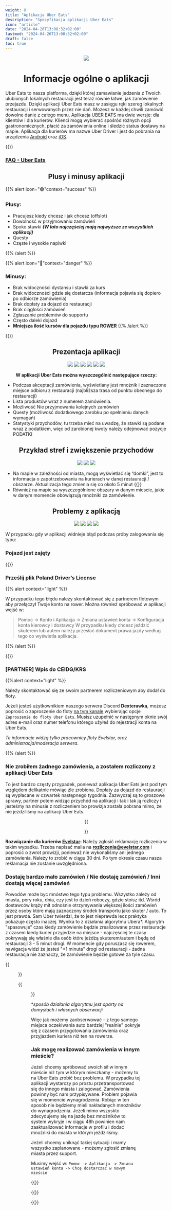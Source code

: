 ```yaml
---
weight: 8
title: "Aplikacja Uber Eats"
description: "Specyfikacja aplikacji Uber Eats"
icon: "article"
date: "2024-04-26T13:08:32+02:00"
lastmod: "2024-04-26T13:08:32+02:00"
draft: false
toc: true
---
```


<div style="text-align:center">

![](/images/uber.png)

# Informacje ogólne o aplikacji

</div>

Uber Eats to nasza platforma, dzięki której zamawianie jedzenia z Twoich ulubionych lokalnych restauracji jest teraz równie łatwe, jak zamówienie przejazdu.
Dzięki aplikacji Uber Eats masz w zasięgu ręki szereg lokalnych restauracji i serwowanych przez nie dań. Możesz w każdej chwili zamówić dowolne danie z całego menu.
Aplikacja UBER EATS ma dwie wersje: dla klientów i dla kurierów. Klienci mogą wybierać spośród różnych opcji gastronomicznych, płacić za zamówienia online i śledzić status dostawy na mapie. Aplikacja dla kurierów ma nazwe Uber Driver i jest do pobrania na urządzenia [Android](https://play.google.com/store/apps/details?id=com.ubercab.driver&hl=pl&gl=US) oraz [iOS](https://apps.apple.com/pl/app/uber-driver-drive-deliver/id1131342792). 

{{<alert context="info" text="Aplikacja **[Uber Driver](https://play.google.com/store/apps/details?id=com.ubercab.driver)** jest używana zarówno do usług dostaw jedzenia jak i taxi, nie ma osobnych aplikacji."/>}}

### [FAQ - Uber Eats](https://www.uber.com/pl/pl/deliver/basics/)

<div style="text-align:center">

## Plusy i minusy aplikacji

</div>

{{% alert icon="🟢"context="success" %}}

### Plusy:
* Pracujesz kiedy chcesz i jak chcesz (offslot)
* Dowolność w przyjmowaniu zamówień
* Spoko stawki ***(W lato najczęściej mają najwyższe ze wszystkich aplikacji)***
* Questy
* Częste i wysokie napiwki
  
{{% /alert %}}

{{% alert icon="🔴"context="danger" %}}

### Minusy:

* Brak widoczności dystansu i stawki za kurs
* Brak widoczności gdzie się dostarcza (informacja pojawia się dopiero po odbiorze zamówienia)
* Brak dopłaty za dojazd do restauracji
* Brak ciągłości zamówień
* Zgłaszanie problemów do supportu
* Często daleki dojazd
* **Mniejsza ilość kursów dla pojazdu typu ROWER**
{{% /alert %}}

{{<alert context="info" text="Uber Eats wyświetla zarobki w kwotach **BRUTTO** - należy zarobioną kwotę podzielić przez 1.23 aby uzyskać kwotę netto"/>}}

<div style="text-align:center">

## Prezentacja aplikacji


![](/images/ubereats_showcase/1.png)
![](/images/ubereats_showcase/2.png)
![](/images/ubereats_showcase/4.png)
![](/images/ubereats_showcase/7.png)
![](/images/ubereats_showcase/8.png)
![](/images/ubereats_showcase/9.png)



**W aplikacji Uber Eats można wyszczególnić następujące rzeczy:**

</div>

* Podczas akceptacji zamówienia, wyświetlany jest mnożnik i zaznaczone miejsce odbioru z restauracji (najbliższa trasa od punktu obecnego do restauracji)
* Lista produktów wraz z numerem zamówienia.
* Możliwość Nie przyjmowania kolejnych zamówień
* Questy (możliwość dodatkowego zarobku po spełnieniu danych wymagań)
* Statystyki przychodów, tu trzeba mieć na uwadzę, że stawki są podane wraz z podatkiem, więc od zarobionej kwoty należy odejmować pozycje PODATKI

<div style="text-align:center">

## Przykład stref i zwiększenie przychodów

![](/images/ubereats_showcase/10.png)
![](/images/ubereats_showcase/5.png)
![](/images/ubereats_showcase/zones.png)
</div>

* Na mapie w zależności od miasta, mogą wyświetlać się “domki”, jest to informacja o zapotrzebowaniu na kurierach w danej restauracji / obszarze. Aktualizacja tego zmienia się co około 5 minut
  {{<alert context="warning" text="Niestety zazwyczaj ten obszar wysokiego zapotrzebowania nie ma nic wspólnego z rzeczywistością. Nie gwarantuje nam to zamówienia jeżeli będziemy siedzieć w jego miejscu"/>}} 
* Również na mapie sa wyszczególnione obszary w danym miescie, jakie w danym momencie obowiązują mnożniki za zamówienie.
<div style="text-align:center">


## Problemy z aplikacją
![](/images/ubereats_showcase/appproblem.png)
![](/images/ubereats_showcase/6.png)
![](/images/ubereats_showcase/image61.png)
![](/images/ubereats_showcase/needs_attention.png)
</div>


W przypadku gdy w aplikacji widnieje błąd podczas próby zalogowania się typu:
### Pojazd jest zajęty
{{<alert context="light" text="Należy skontaktować się z supportem Ubera, poprzez aplikacje lub wejść w [podany link](https://help.uber.com/driving-and-delivering/article/nie-mo%C5%BCna-zalogowa%C4%87-si%C4%99-w-celu-realizowania-przejazd%C3%B3w?nodeId=4dccdd1e-b800-4140-a9b9-f00885b069ca)"/>}}
### Prześlij plik Poland Driver’s License

{{% alert context="light" %}}

W przypadku tego błędu należy skontaktować się z partnerem flotowym aby przełączył Twoje konto na rower. Można również spróbować w aplikacji wejść w: 
> Pomoc -> Konto i Aplikacja -> Zmiana ustawień konta -> Konfiguracja konta kierowcy i dostawcy
W przypadku kiedy chcesz jeździć skuterem lub autem należy przesłać dokument prawa jazdy według tego co wyświetla aplikacja. 

{{% /alert %}}

{{<alert context="warning" text="Jeżeli chcesz jeździć skuterem, a kwalifikujesz się do jazdy na dowód osobisty (urodziłeś się przed 1995r) to niestety według Ubera musisz mieć prawo jazdy"/>}}


### [PARTNER] Wpis do CEIDG/KRS
{{%alert context="light" %}}

Należy skontaktować się ze swoim partnerem rozliczeniowym aby dodał do floty.

Jeżeli jesteś użytkownikiem naszego serwera Discord **Dexterawka**, możesz poprosić o zaproszenie do floty [na tym kanale](https://discord.com/channels/1003287844825075762/1049309845448314900) wybierając opcje ``Zaproszenie do floty Uber Eats``. Musisz uzupełnić w następnym oknie swój adres e-mail oraz numer telefonu którego użyłeś do rejestracji konta na Uber Eats.

*Te informacje widzą tylko pracownicy floty Evelstar, oraz administracja/moderacja serwera*.

{{% /alert %}}

### Nie zrobiłem żadnego zamówienia, a zostałem rozliczony z aplikacji Uber Eats

To jest bardzo częsty przypadek, ponieważ aplikacja Uber Eats jest pod tym względem delikatnie mówiąc źle zrobiona. Dopłaty za dojazd do restauracji są wypłacane w czwartek następnego tygodnia. Zazwyczaj są to groszowe sprawy, partner potem widząc przychód na aplikacji i tak i tak ją rozliczy i jesteśmy na minusie z rozliczeniem bo prowizja została pobrana mimo, że nie jeździliśmy na aplikacji Uber Eats. 

<center>

{{<figure src="https://i.imgur.com/hG5r3pi.png" width="25%" caption="Tak wygląda rozliczenie w momencie gdy wypłacona jest opłata za dojazd do restauracji. Jak widzicie jest to całe 1.30zł brutto, a nie zrobiłem ani jednego zamówienia">}}

</center>

**Rozwiązanie dla kurierów [Evelstar](https://evelstar.com):** Należy zgłosić reklamację rozliczenia w takim wypadku. Trzeba napisać maila na **[rozliczenia@evelstar.com](mailto:rozliczenia@evelstar.com)** i poprosić o zwrot prowizji, ponieważ nie wykonaliśmy ani jednego zamówienia. Należy to zrobić w ciągu 30 dni. Po tym okresie czasu nasza reklamacja nie zostanie uwzględniona.

### Dostaję bardzo mało zamówień / Nie dostaję zamówień / Inni dostają więcej zamówień
Powodów może byc mnóstwo tego typu problemu. Wszystko zależy od miasta, pory roku, dnia, czy jest to dzień roboczy, gdzie stoisz itd. Wśród dostawców krąży mit odnośnie otrzymywania większej ilości zamówień przez osoby które mają zaznaczony środek transportu jako skuter / auto. To jest prawda. Sam Uber twierdzi, że to jest nieprawda lecz praktyka pokazuje często inaczej. Wynika to z działania algorytmu Ubera*. Algorytm "spasowuje" czas kiedy zamówienie będzie zrealizowane przez restauracje z czasem kiedy kurier przyjedzie na miejsce - najczęściej te czasy pokrywają się właśnie dla osób które jeżdżą skuterem/autem i będą od restauracji 3 - 5 minut drogi. W momencie gdy poruszasz się rowerem, nawigacja widzi że jesteś "<1 minuta" drogi od restauracji - żadna restauracja nie zaznaczy, że zamówienie będzie gotowe za tyle czasu.

{{<figure src="https://i.imgur.com/GYpTk5F.png" title="Czas dojazdu wg. mapy dla auta">}}

{{<figure src="https://i.imgur.com/syk3Iw9.png" title="Czas dojazdu wg. mapy dla roweru">}}

 \**sposób działania algorytmu jest oparty na domysłach i własnych obserwacji*

 Więc jak możemy zaobserwować - z tego samego miejsca oczekiwania auto bardziej "realnie" pokryje się z czasem przygotowania zamówienia oraz przyjazdem kuriera niż ten na rowerze.

 ### Jak mogę realizować zamówienia w innym mieście?

 Jeżeli chcemy spróbować swoich sił w innym mieście niż tym w którym mieszkamy - możemy to na Uber Eats zrobić bez problemu. W przypadku tej aplikacji wystarczy po prostu przetransportować się do innego miasta i zalogować. Zamówienia powinny być nam przypisywane. Problem pojawia się w momencie wynagrodzenia. Robiąc w ten sposób nie będziemy mieli nakładanych mnożników do wynagrodzenia. Jeżeli mimo wszyskto zdecydujemy się na jazdę bez mnożników to system wykryje i w ciągu 48h powinien nam zaaktualizować informacje w profilu i dodać mnożniki do miasta w którym jeździliśmy.

 Jeżeli chcemy uniknąć takiej sytuacji i mamy wszystko zaplanowane - możemy zgłosić zmianę miasta przez support. 
 
 Musimy wejść w: ``Pomoc -> Aplikacja -> Zmiana ustawień konta -> Chcę dostarczać w nowym mieście``

{{<alert context="danger" text="Sposób nie zadziała w przypadku jeżdzenia w **INNYM KRAJU** - do tego jest potrzebne nowe konto Uber Eats. Więcej informacji brak."/>}}

{{<alert context="warning" text="Gdy support zrobi Wam zmiane miasta to niestety oferta mnożników oraz bonusów z poprzedniego miasta znika"/>}}

 {{<alert context="info" text="Na Uber Eats wystarczy, że wykonamy czynności wymienione powyżej, nie musimy tworzyć żadnego dodatkowego konta ani nic z tych rzeczy. Oznacza to, że zarobione pieniądze z nowego miasta trafią w to samo rozliczenie co nasze standardowe miasto. Nic więcej nie musimy robić"/>}}

 

